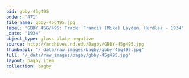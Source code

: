 ```yaml
---
pid: gbby-45g495
order: '471'
file_name: gbby-45g495.jpg
label: 'GBBY 45G/495: Track: Francis (Mike) Layden, Hurdles - 1934'
_date: '1934'
object_type: glass plate negative
source: http://archives.nd.edu/Bagby/GBBY-45g495.jpg
thumbnail: "/_data/raw_images/bagby/gbby-45g495.jpg"
full: "/_data/raw_images/bagby/gbby-45g495.jpg"
layout: bagby_item
collection: bagby
---
```

